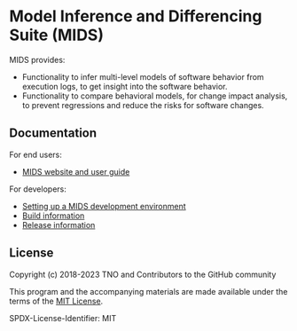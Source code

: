 # Model Inference and Differencing Suite (MIDS)

MIDS provides:

* Functionality to infer multi-level models of software behavior from execution logs, to get insight into the software behavior.
* Functionality to compare behavioral models, for change impact analysis, to prevent regressions and reduce the risks for software changes.

## Documentation

For end users:
* [MIDS website and user guide](https://tno.github.io/MIDS)

For developers:
* [Setting up a MIDS development environment](docs/setup-development-environment.md)
* [Build information](docs/build-info.md)
* [Release information](docs/release-process.md)

## License

Copyright (c) 2018-2023 TNO and Contributors to the GitHub community

This program and the accompanying materials are made available under the terms of the [MIT License](LICENSE).

SPDX-License-Identifier: MIT
